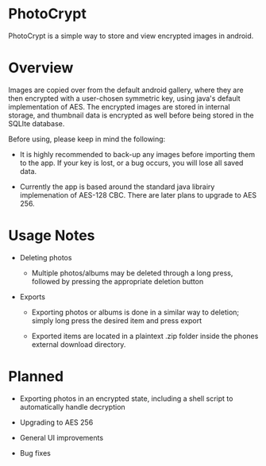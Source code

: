 # PhotoCrypt

PhotoCrypt is a simple way to store and view encrypted images in android. 

# Overview 

Images are copied over from the default android gallery, where they are then encrypted with a user-chosen symmetric key,  using java's default implementation of AES. The encrypted images are stored in internal storage, and thumbnail data is encrypted as well before being stored in the SQLIte database. 

Before using, please keep in mind the following:

  - It is highly recommended to back-up any images before importing them to the app. If your key is lost, or a bug occurs, you will lose all saved data. 

  - Currently the app is based around the standard java librairy implemenation of AES-128 CBC. There are later plans to upgrade to AES 256.

# Usage Notes

  - Deleting photos
  
    - Multiple photos/albums may be deleted through a long press, followed by pressing the appropriate deletion button

  - Exports
  
    - Exporting photos or albums is done in a similar way to deletion; simply long press the desired item and press export
    
    - Exported items are located in a plaintext .zip folder inside the phones external download directory. 


# Planned

 - Exporting photos in an encrypted state, including a shell script to automatically handle decryption
 
 - Upgrading to AES 256
 
 - General UI improvements 
 
 - Bug fixes
 

